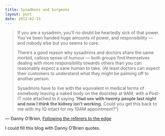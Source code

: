 ```yaml
---
title: Sysadmins and Surgeons
layout: post
date: 2012-02-15
---
```

> If you are a sysadmin, you&rsquo;ll no doubt be heartedly sick of that power. You&rsquo;ve been handed huge amounts of power, and responsibility &mdash; and nobody else but you seems to care.
>
> There&rsquo;s a good reason why sysadmins and doctors share the same morbid, callous sense of humour &mdash; both groups find themselves dealing with more responsibility towards others than you can reasonably expect a sane human to take. (At least doctors can expect their customers to understand what they might be palming off to another person.
>
> Sysadmins have to live with the equivalent in medical terms of somebody leaving a naked body on the doorstep at 9AM, with a Post-IT note attached to it saying &ldquo;**Had sex with twenty people last night and now I think the kidney isn&rsquo;t working.** Could you get this back to me with my IQ intact for my 10AM appointment?&rdquo;)

&mdash; Danny O&rsquo;Brien, [Following the referers to the edge][1]

I could fill this blog with Danny O&rsquo;Brien quotes.

 [1]: http://www.oblomovka.com/wp/2008/07/30/following-the-referers-to-the-edge/


